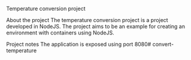 Temperature conversion project

About the project
The temperature conversion project is a project developed in NodeJS. The project aims to be an example for creating an environment with containers using NodeJS.

Project notes
The application is exposed using port 8080#   c o n v e r t - t e m p e r a t u r e  
 